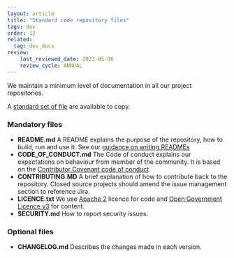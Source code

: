 ```yaml
---
layout: article
title: "Standard code repository files"
tags: dev
order: 12
related:
  tag: dev_docs
review:
    last_reviewed_date: 2023-05-06
    review_cycle: ANNUAL
---
```

We maintain a minimum level of documentation in all our project repositories.

A [standard set of file][nhsbsa_standard_repository_documents] are available to copy.

### Mandatory files

* __README.md__
  A README explains the purpose of the repository, how to build, run and use it.
  See our [guidance on writing READMEs](../dev-documentation-readme/)
* __CODE_OF_CONDUCT.md__
  The Code of conduct explains our expectations on behaviour from member of the community.
  It is based on the [Contributor Covenant code of conduct][contributor_covenant_coc]
* __CONTRIBUTING.MD__
  A brief explanation of how to contribute back to the repository. Closed source projects should amend the issue management section to reference Jira.
* __LICENCE.txt__
  We use [Apache 2][licence_apache2] licence for code and [Open Government Licence v3][licence_ogl3] for content.
* __SECURITY.md__
How to report security issues.

### Optional files

* __CHANGELOG.md__
  Describes the changes made in each version.

[nhsbsa_standard_repository_documents]: <https://gitlab.com/nhsbsa/Libraries/nhsbsa-standard-files>
[contributor_covenant_coc]: <https://www.contributor-covenant.org/version/2/1/code_of_conduct/>
[licence_apache2]: <https://www.apache.org/licenses/LICENSE-2.0>
[licence_ogl3]: <https://www.nationalarchives.gov.uk/doc/open-government-licence/version/3/>
